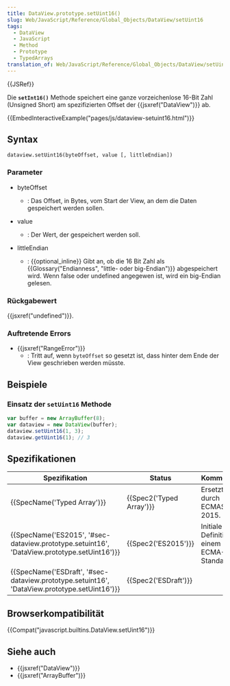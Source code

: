 ```yaml
---
title: DataView.prototype.setUint16()
slug: Web/JavaScript/Reference/Global_Objects/DataView/setUint16
tags:
  - DataView
  - JavaScript
  - Method
  - Prototype
  - TypedArrays
translation_of: Web/JavaScript/Reference/Global_Objects/DataView/setUint16
---
```

{{JSRef}}

Die **`setInt16()`** Methode speichert eine ganze vorzeichenlose 16-Bit Zahl (Unsigned Short) am spezifizierten Offset der {{jsxref("DataView")}} ab.

{{EmbedInteractiveExample("pages/js/dataview-setuint16.html")}}

## Syntax

    dataview.setUint16(byteOffset, value [, littleEndian])

### Parameter

- byteOffset
  - : Das Offset, in Bytes, vom Start der View, an dem die Daten gespeichert werden sollen.

- value
  - : Der Wert, der gespeichert werden soll.

- littleEndian
  - : {{optional_inline}} Gibt an, ob die 16 Bit Zahl als {{Glossary("Endianness", "little- oder big-Endian")}} abgespeichert wird. Wenn false oder undefined angegewen ist, wird ein big-Endian gelesen.

### Rückgabewert

{{jsxref("undefined")}}.

### Auftretende Errors

- {{jsxref("RangeError")}}
  - : Tritt auf, wenn `byteOffset` so gesetzt ist, dass hinter dem Ende der View geschrieben werden müsste.

## Beispiele

### Einsatz der `setUint16` Methode

```js
var buffer = new ArrayBuffer(8);
var dataview = new DataView(buffer);
dataview.setUint16(1, 3);
dataview.getUint16(1); // 3
```

## Spezifikationen

| Spezifikation                                                                                                                | Status                           | Kommentar                                   |
| ---------------------------------------------------------------------------------------------------------------------------- | -------------------------------- | ------------------------------------------- |
| {{SpecName('Typed Array')}}                                                                                         | {{Spec2('Typed Array')}} | Ersetzt durch ECMAScript 2015.              |
| {{SpecName('ES2015', '#sec-dataview.prototype.setuint16', 'DataView.prototype.setUint16')}}     | {{Spec2('ES2015')}}         | Initiale Definition in einem ECMA-Standard. |
| {{SpecName('ESDraft', '#sec-dataview.prototype.setuint16', 'DataView.prototype.setUint16')}} | {{Spec2('ESDraft')}}     |                                             |

## Browserkompatibilität

{{Compat("javascript.builtins.DataView.setUint16")}}

## Siehe auch

- {{jsxref("DataView")}}
- {{jsxref("ArrayBuffer")}}
